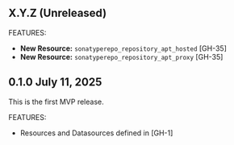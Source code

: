 <!-- See https://developer.hashicorp.com/terraform/plugin/best-practices/versioning#changelog-specification -->

## X.Y.Z (Unreleased)

FEATURES:

* **New Resource:** `sonatyperepo_repository_apt_hosted` [GH-35]
* **New Resource:** `sonatyperepo_repository_apt_proxy` [GH-35]


## 0.1.0 July 11, 2025

This is the first MVP release.

FEATURES:

* Resources and Datasources defined in [GH-1]
